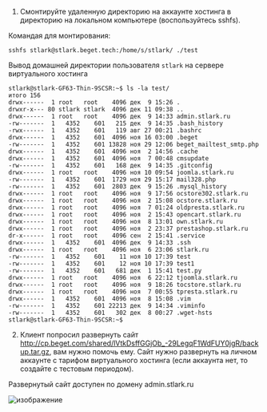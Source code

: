 1. Смонтируйте удаленную директорию на аккаунте хостинга в директорию на локальном компьютере (воспользуйтесь sshfs).

Командая для монтирования:
```
sshfs stlark@stlark.beget.tech:/home/s/stlark/ ./test
```

Вывод домашней директории пользователя `stlark` на сервере виртуального хостинга
```
stlark@stlark-GF63-Thin-9SCSR:~$ ls -la test/
итого 156
drwx------  1 root   root    4096 дек  9 15:26 .
drwxr-x--- 80 stlark stlark  4096 дек 11 09:38 ..
drwx------  1 root   root    4096 дек  9 14:33 admin.stlark.ru
-rw-------  1   4352    601   215 дек  9 14:35 .bash_history
-rwx------  1   4352    601   119 авг 27 00:21 .bashrc
drwx------  1   4352    601  4096 ноя 16 03:00 .beget
-rw-------  1   4352    601 13828 ноя 29 12:06 beget_mailtest_smtp.php
drwx------  1   4352    601  4096 ноя  2 14:56 .cache
drwx------  1   4352    601  4096 ноя  7 00:48 cmsupdate
-rw-------  1   4352    601   168 дек  9 14:35 .gitconfig
drwx------  1 root   root    4096 ноя 10 09:54 joomla.stlark.ru
-rw-------  1   4352    601  1729 ноя 29 15:17 mail328.php
-rw-------  1   4352    601  2803 дек  9 15:26 .mysql_history
drwx------  1 root   root    4096 ноя  9 17:56 ocstore302.stlark.ru
drwx------  1 root   root    4096 ноя  2 15:08 ocstore.stlark.ru
drwx------  1 root   root    4096 ноя  7 01:24 oldpresta.stlark.ru
drwx------  1 root   root    4096 ноя  2 15:43 opencart.stlark.ru
drwx------  1 root   root    4096 ноя  8 13:01 own.stlark.ru
drwx------  1 root   root    4096 ноя  2 23:37 prestashop.stlark.ru
dr-x------  1 root   root    4096 сен  2 15:41 .service
drwx------  1   4352    601  4096 дек  9 14:33 .ssh
drwx------  1 root   root    4096 ноя  6 23:06 stlark.ru
-rw-------  1   4352    601    11 ноя 10 17:39 test
-rw-------  1   4352    601    12 ноя 10 17:39 test1
-rw-------  1   4352    601   681 дек  1 15:41 test.py
drwx------  1 root   root    4096 ноя  6 22:12 tjoomla.stlark.ru
drwx------  1 root   root    4096 ноя  9 18:26 tocstore.stlark.ru
drwx------  1 root   root    4096 ноя  7 00:55 tpresta.stlark.ru
drwx------  1   4352    601  4096 ноя  8 15:08 .vim
-rw-------  1   4352    601 22213 дек  9 14:34 .viminfo
-rw-------  1   4352    601   302 дек  8 00:27 .wget-hsts
stlark@stlark-GF63-Thin-9SCSR:~$ 
```

2. Клиент попросил развернуть сайт http://cp.beget.com/shared/lVtkDsffGGjOb_-29LegqF1WdFUY0jgR/backup.tar.gz, вам нужно помочь ему. Сайт нужно развернуть на личном аккаунте с тарифом виртуального хостинга (если аккаунта нет, то создайте с тестовым периодом).

Развернутый сайт доступен по домену admin.stlark.ru

![изображение](https://user-images.githubusercontent.com/40709727/206892350-d91e6bd4-09c7-43e1-9ab3-00fa308b9e1f.png)
